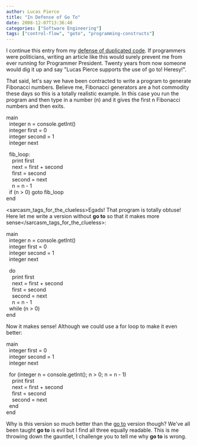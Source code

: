 ```yaml
---
author: Lucas Pierce
title: "In Defense of Go To"
date: 2008-12-07T13:36:48
categories: ["Software Engineering"]
tags: ["control-flow", "goto", "programming-constructs"]
---
```


I continue this entry from my [defense of duplicated code](http://www.bonnycode.com/guide/2008/11/in-defense-of-duplicated-code.html). If programmers were politicians, writing an article like this would surely prevent me from ever running for Programmer President. Twenty years from now someone would dig it up and say "Lucas Pierce supports the use of go to! Heresy!".

That said, let's say we have been contracted to write a program to generate Fibonacci numbers. Believe me, Fibonacci generators are a hot commodity these days so this is a totally realistic example. In this case you run the program and then type in a number (n) and it gives the first n Fibonacci numbers and then exits.

main  
  integer n = console.getInt()  
  integer first = 0  
  integer second = 1  
  integer next

  fib\_loop:  
    print first  
    next = first + second  
    first = second  
    second = next  
    n = n - 1  
  if (n > 0) goto fib\_loop  
end

<sarcasm\_tags\_for\_the\_clueless>Egads! That program is totally obtuse! Here let me write a version without **go to** so that it makes more sense</sarcasm\_tags\_for\_the\_clueless>:

main  
  integer n = console.getInt()  
  integer first = 0  
  integer second = 1  
  integer next

  do  
    print first  
    next = first + second  
    first = second  
    second = next  
    n = n - 1  
  while (n > 0)  
end

Now it makes sense! Although we could use a for loop to make it even better:

main  
  integer first = 0  
  integer second = 1  
  integer next

  for (integer n = console.getInt(); n > 0; n = n - 1)  
    print first  
    next = first + second  
    first = second  
    second = next  
  end  
end

Why is this version so much better than the [go to](http://xkcd.com/292/) version though? We've all been taught **go to** is evil but I find all three equally readable. This is me throwing down the gauntlet, I challenge you to tell me why **go to** is wrong.